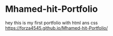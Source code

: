 # Mhamed-hit-Portfolio
hey this is my first portfolio with html ans css https://forza4545.github.io/Mhamed-hit-Portfolio/
